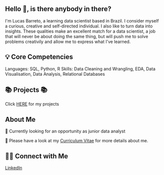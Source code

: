 ## Hello 👋, is there anybody in there?

I'm Lucas Barreto, a learning data scientist based in Brazil. I consider myself a curious, creative and self-directed individual. I also like to turn data into insights. These qualities make an excellent match for a data scientist, a job that will never be about doing the same thing, but will push me to solve problems creativily and allow me to express what I've learned.

## 💡 Core Competencies
Languages: SQL, Python, R
Skills: Data Cleaning and Wrangling, EDA, Data Visualisation, Data Analysis, Relational Databases

## 📚 Projects 📚
Click [HERE](https://github.com/oterrab/portfolio-projects/) for my projects

## About Me

💼 Currently looking for an opportunity as junior data analyst

🔖 Please have a look at my [Curriculum Vitae](https://drive.google.com/file/d/1xxawgEzgt-Oybd_eQlSKTI27pfeckPhZ/view?usp=sharing) for more details about me.

## 🙌🏻 Connect with Me

[LinkedIn](https://www.linkedin.com/in/lucas-passos-barreto-93b84351/)
